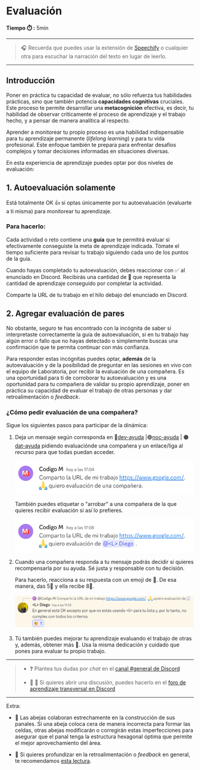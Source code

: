 # Evaluación

**Tiempo :stopwatch: :** 5min

---

> :headphones: Recuerda que puedes usar la extensión de [Speechify](https://speechify.com/es/extension-de-chrome/) o cualquier otra para escuchar la narración del texto en lugar de leerlo.

---

## Introducción

Poner en práctica tu capacidad de evaluar, no sólo refuerza tus habilidades prácticas, sino que también potencia **capacidades cognitivas** cruciales. Este proceso te permite desarrollar una **metacognición** efectiva, es decir, tu habilidad de observar críticamente el proceso de aprendizaje y el trabajo hecho, y a pensar de manera analítica al respecto. 

Aprender a monitorear tu propio proceso es una habilidad indispensable para tu aprendizaje permanente (*lifelong learning*) y para tu vida profesional. Este enfoque también te prepara para enfrentar desafíos complejos y tomar decisiones informadas en situaciones diversas. 

En esta experiencia de aprendizaje puedes optar por dos niveles de evaluación:

## 1. Autoevaluación solamente

Está totalmente OK 👍 si optas únicamente por tu autoevaluación (evaluarte a ti misma) para monitorear tu aprendizaje. 

### Para hacerlo:

Cada actividad o reto contiene una **guía** que te permitirá evaluar si efectivamente conseguiste la meta de aprendizaje indicada. Tómate el tiempo suficiente para revisar tu trabajo siguiendo cada uno de los puntos de la guía.

Cuando hayas completado tu autoevaluación, debes reaccionar con ✅ al enunciado en Discord. Recibirás una cantidad de 🍯 que representa la cantidad de aprendizaje conseguido por completar la actividad.

Comparte la URL de tu trabajo en el hilo debajo del enunciado en Discord.

## 2. Agregar evaluación de pares

No obstante, seguro te has encontrado con la incógnita de saber si interpretaste correctamente la guía de autoevaluación, si en tu trabajo hay algún error o fallo que no hayas detectado o simplemente buscas una confirmación que te permita continuar con más confianza.

Para responder estas incógnitas puedes optar, **además** de la autoevaluación y de la posibilidad de preguntar en las sesiones en vivo con el equipo de Laboratoria, por recibir la evaluación de una compañera. Es una oportunidad para ti de corroborar tu autoevaluación y es una oportunidad para tu compañera de validar su propio aprendizaje, poner en práctica su capacidad de evaluar el trabajo de otras personas y dar retroalimentación o *feedback*.

### ¿Cómo pedir evaluación de una compañera?

Sigue los siguientes pasos para participar de la dinámica:  

1. Deja un mensaje según corresponda en 🔵[dev-ayuda](https://discord.com/channels/1209273049304666113/1210673338947739758) |🟢[noc-ayuda](https://discord.com/channels/1209273049304666113/1230553558823342120) | 🟠[dat-ayuda](https://discord.com/channels/1209273049304666113/1232000787719262270) pidiendo evaluaciónde una compañera y un enlace/liga al recurso para que todas puedan acceder.  
   
    ![](../assets/2024-04-24%2017-06-47.png)
   
   También puedes etiquetar o "arrobar" a una compañera de la que quieres recibir  evaluación si así lo prefieres.
   
    ![](../assets/2024-04-24%2017-09-04.png)

2. Cuando una compañera responda a tu mensaje podrás decidir si quieres recompensarla por su ayuda. Sé justa y responsable con tu decisión. 
   
   Para hacerlo, reacciona a su respuesta con un emoji de 🍯. De esa manera, das 5🍯 y ella recibe 8🍯.

    ![](../assets/2024-04-24%2017-24-01.png)

3. Tú también puedes mejorar tu aprendizaje evaluando el trabajo de otras y, además, obtener más 🍯. Usa la misma dedicación y cuidado que pones para evaluar tu propio trabajo.

---

> - :question: Plantea tus dudas por *chat* en el [canal #general de Discord](https://discord.com/channels/1209273049304666113/1209273050076291097)
> 
> - :mega: 💬  Si quieres abrir una discusión, puedes hacerlo en el [foro de aprendizaje transversal en Discord](https://discord.com/channels/1209273049304666113/1217834825260601407)

---

Extra:

- 🐝 Las abejas colaboran estrechamente en la construcción de sus panales. Si una abeja coloca cera de manera incorrecta para formar las celdas, otras abejas modificarán o corregirán estas imperfecciones para asegurar que el panal tenga la estructura hexagonal óptima que permite el mejor aprovechamiento del área. 

- :seedling: Si quieres profundizar en la retroalimentación o *feedback* en general, te recomendamos [esta lectura](https://www-radicalcandor-com.translate.goog/blog/how-to-give-and-receive-feedback/?_x_tr_sl=en&_x_tr_tl=es&_x_tr_hl=es-419&_x_tr_pto=wapp).
